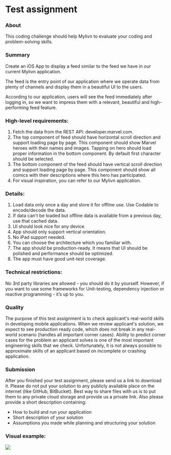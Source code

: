 # Test assignment

### About

This coding challenge should help Mylivn to evaluate your coding and problem-solving skills.

### Summary

Create an iOS App to display a feed similar to the feed we have in our current Mylivn application.

The feed is the entry point of our application where we operate data from plenty of channels and display them in a beautiful UI to the users.
 
According to our application, users will see the feed immediately after logging in, so we want to impress them with a relevant, beautiful and high-performing feed feature.

### High-level requirements:

1. Fetch the data from the REST API: developer.marvel.com.
2. The top component of feed should have horizontal scroll direction and support loading page by page. This component should show Marvel heroes with their names and images. Tapping on hero should load proper information in the bottom component. By default first character should be selected.
3. The bottom component of the feed should have vertical scroll direction and support loading page by page. This component should show all comics with their descriptions where this hero has participated.
4. For visual inspiration, you can refer to our Mylivn application.

### Details:

1. Load data only once a day and store it for offline use. Use Codable to encode/decode the data.
2. If data can't be loaded but offline data is available from a previous day, use that cached data.
3. UI should look nice for any device.
4. App should only support vertical orientation.
4. No iPad support needed.
5. You can choose the architecture which you familiar with.
6. The app should be production-ready. It means that UI should be polished and performance should be optimized.
7. The app must have good unit-test coverage.

### Technical restrictions: 

No 3rd party libraries are allowed - you should do it by yourself. However, if you want to use some frameworks for Unit-testing, dependency injection or reactive programming - it’s up to you.

### Quality

The purpose of this test assignment is to check applicant's real-world skills in developing mobile applications. When we review applicant's solution, we expect to see production ready code, which does not break in any real-world scenario (handles all important corner cases). Ability to predict corner cases for the problem an applicant solves is one of the most important engineering skills that we check. Unfortunately, it is not always possible to approximate skills of an applicant based on incomplete or crashing application.

### Submission

After you finished your test assignment, please send us a link to download it. Please do not put your solution to any publicly available place on the internet (like GitHub, BitBucket). Best way to share files with us is to put them to any private cloud storage and provide us a private link.
Also please provide a short description containing:
* How to build and run your application
* Short description of your solution
* Assumptions you made while planning and structuring your solution

### Visual example:
![](https://raw.githubusercontent.com/mylivn-gmbh/ios-test-assignment/master/Example.png)
